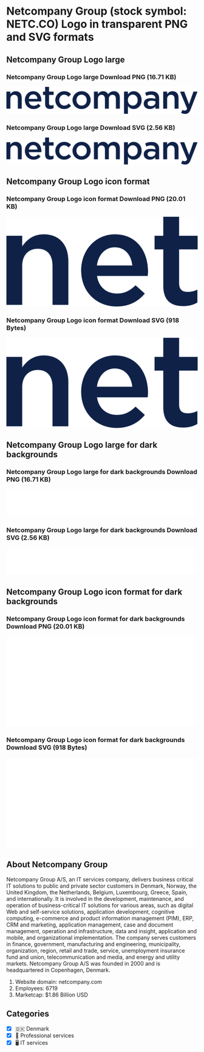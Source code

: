 # Netcompany Group (stock symbol: NETC.CO) Logo in transparent PNG and SVG formats

## Netcompany Group Logo large

### Netcompany Group Logo large Download PNG (16.71 KB)

![Netcompany Group Logo large Download PNG (16.71 KB)](/img/orig/NETC.CO_BIG-f665338e.png)

### Netcompany Group Logo large Download SVG (2.56 KB)

![Netcompany Group Logo large Download SVG (2.56 KB)](/img/orig/NETC.CO_BIG-3a7aa42b.svg)

## Netcompany Group Logo icon format

### Netcompany Group Logo icon format Download PNG (20.01 KB)

![Netcompany Group Logo icon format Download PNG (20.01 KB)](/img/orig/NETC.CO-e3b21981.png)

### Netcompany Group Logo icon format Download SVG (918 Bytes)

![Netcompany Group Logo icon format Download SVG (918 Bytes)](/img/orig/NETC.CO-594bc438.svg)

## Netcompany Group Logo large for dark backgrounds

### Netcompany Group Logo large for dark backgrounds Download PNG (16.71 KB)

![Netcompany Group Logo large for dark backgrounds Download PNG (16.71 KB)](/img/orig/NETC.CO_BIG.D-81034b22.png)

### Netcompany Group Logo large for dark backgrounds Download SVG (2.56 KB)

![Netcompany Group Logo large for dark backgrounds Download SVG (2.56 KB)](/img/orig/NETC.CO_BIG.D-46487737.svg)

## Netcompany Group Logo icon format for dark backgrounds

### Netcompany Group Logo icon format for dark backgrounds Download PNG (20.01 KB)

![Netcompany Group Logo icon format for dark backgrounds Download PNG (20.01 KB)](/img/orig/NETC.CO.D-5ef236df.png)

### Netcompany Group Logo icon format for dark backgrounds Download SVG (918 Bytes)

![Netcompany Group Logo icon format for dark backgrounds Download SVG (918 Bytes)](/img/orig/NETC.CO.D-c493deb0.svg)

## About Netcompany Group

Netcompany Group A/S, an IT services company, delivers business critical IT solutions to public and private sector customers in Denmark, Norway, the United Kingdom, the Netherlands, Belgium, Luxembourg, Greece, Spain, and internationally. It is involved in the development, maintenance, and operation of business-critical IT solutions for various areas, such as digital Web and self-service solutions, application development, cognitive computing, e-commerce and product information management (PIM), ERP, CRM and marketing, application management, case and document management, operation and infrastructure, data and insight, application and mobile, and organizational implementation. The company serves customers in finance, government, manufacturing and engineering, municipality, organization, region, retail and trade, service, unemployment insurance fund and union, telecommunication and media, and energy and utility markets. Netcompany Group A/S was founded in 2000 and is headquartered in Copenhagen, Denmark.

1. Website domain: netcompany.com
2. Employees: 6719
3. Marketcap: $1.86 Billion USD


## Categories
- [x] 🇩🇰 Denmark
- [x] 💼 Professional services
- [x] 🖥️ IT services
